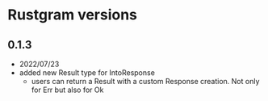 # Rustgram versions

## 0.1.3
- 2022/07/23
- added new Result type for IntoResponse
  - users can return a Result with a custom Response creation. Not only for Err but also for Ok 